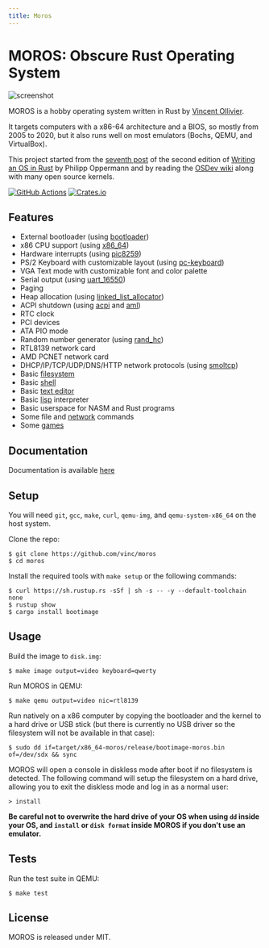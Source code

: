 ```yaml
---
title: Moros
---
```

# MOROS: Obscure Rust Operating System

![screenshot](https://raw.githubusercontent.com/vinc/moros/master/doc/images/moros.png)

MOROS is a hobby operating system written in Rust by [Vincent Ollivier](https://vinc.cc).

It targets computers with a x86-64 architecture and a BIOS, so mostly from 2005
to 2020, but it also runs well on most emulators (Bochs, QEMU, and VirtualBox).

This project started from the [seventh post][1] of the second edition of
[Writing an OS in Rust][2] by Philipp Oppermann and by reading the
[OSDev wiki][3] along with many open source kernels.

[![GitHub Actions](https://img.shields.io/github/actions/workflow/status/vinc/moros/rust.yml)](https://github.com/vinc/moros)
[![Crates.io](https://img.shields.io/crates/v/moros.svg)](https://crates.io/crates/moros)


## Features

- External bootloader (using [bootloader](https://github.com/rust-osdev/bootloader))
- x86 CPU support (using [x86_64](https://crates.io/crates/x86_64))
- Hardware interrupts (using [pic8259](https://crates.io/crates/pic8259))
- PS/2 Keyboard with customizable layout (using [pc-keyboard](https://crates.io/crates/pc-keyboard))
- VGA Text mode with customizable font and color palette
- Serial output (using [uart_16550](https://crates.io/crates/uart_16550))
- Paging
- Heap allocation (using [linked_list_allocator](https://crates.io/crates/linked_list_allocator))
- ACPI shutdown (using [acpi](https://crates.io/crates/acpi) and [aml](https://crates.io/crates/aml))
- RTC clock
- PCI devices
- ATA PIO mode
- Random number generator (using [rand_hc](https://crates.io/crates/rand_hc))
- RTL8139 network card
- AMD PCNET network card
- DHCP/IP/TCP/UDP/DNS/HTTP network protocols (using [smoltcp](https://crates.io/crates/smoltcp))
- Basic [filesystem](https://raw.githubusercontent.com/vinc/moros/master/doc/filesystem.md)
- Basic [shell](https://raw.githubusercontent.com/vinc/moros/master/doc/shell.md)
- Basic [text editor](https://raw.githubusercontent.com/vinc/moros/master/doc/editor.md)
- Basic [lisp](https://raw.githubusercontent.com/vinc/moros/master/doc/lisp.md) interpreter
- Basic userspace for NASM and Rust programs
- Some file and [network](https://raw.githubusercontent.com/vinc/moros/master/doc/network.md) commands
- Some [games](https://raw.githubusercontent.com/vinc/moros/master/doc/games.md)


## Documentation

Documentation is available [here](https://raw.githubusercontent.com/vinc/moros/master/doc/index.md)


## Setup

You will need `git`, `gcc`, `make`, `curl`, `qemu-img`, and
`qemu-system-x86_64` on the host system.

Clone the repo:

    $ git clone https://github.com/vinc/moros
    $ cd moros

Install the required tools with `make setup` or the following commands:

    $ curl https://sh.rustup.rs -sSf | sh -s -- -y --default-toolchain none
    $ rustup show
    $ cargo install bootimage


## Usage

Build the image to `disk.img`:

    $ make image output=video keyboard=qwerty

Run MOROS in QEMU:

    $ make qemu output=video nic=rtl8139

Run natively on a x86 computer by copying the bootloader and the kernel to a
hard drive or USB stick (but there is currently no USB driver so the filesystem
will not be available in that case):

    $ sudo dd if=target/x86_64-moros/release/bootimage-moros.bin of=/dev/sdx && sync

MOROS will open a console in diskless mode after boot if no filesystem is
detected. The following command will setup the filesystem on a hard drive,
allowing you to exit the diskless mode and log in as a normal user:

    > install

**Be careful not to overwrite the hard drive of your OS when using `dd` inside
your OS, and `install` or `disk format` inside MOROS if you don't use an
emulator.**


## Tests

Run the test suite in QEMU:

    $ make test


## License

MOROS is released under MIT.

[1]: https://github.com/phil-opp/blog_os/tree/post-07
[2]: https://os.phil-opp.com
[3]: https://wiki.osdev.org
